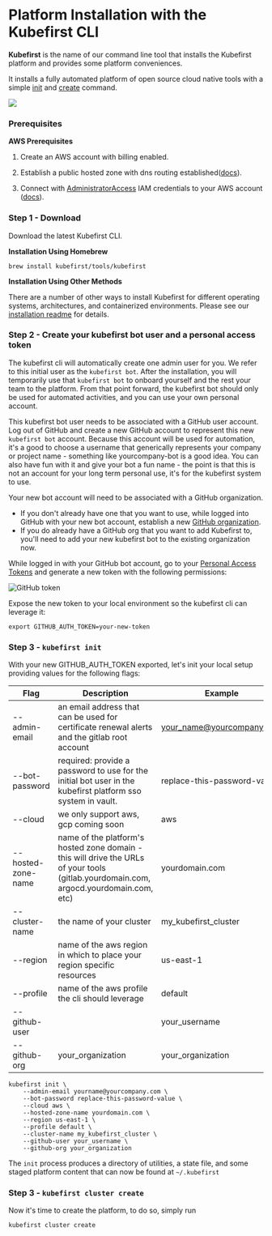 # Platform Installation with the Kubefirst CLI

**Kubefirst** is the name of our command line tool that installs the Kubefirst platform and provides some platform 
conveniences.

It installs a fully automated platform of open source cloud native tools with a simple 
[init](../../tooling/kubefirst-cli.md) and [create](../../tooling/kubefirst-cli.md) command.

![](../../img/kubefirst/github/kubefirst-cluster-create-github.png)

### Prerequisites

**AWS Prerequisites**

1. Create an AWS account with billing enabled.

2. Establish a public hosted zone with dns routing established([docs](https://docs.aws.amazon.com/Route53/latest/DeveloperGuide/hosted-zones-working-with.html)).

3. Connect with [AdministratorAccess](https://console.aws.amazon.com/iam/home?#/policies/arn:aws:iam::aws:policy/AdministratorAccessserviceLevelSummary) IAM credentials to your AWS account ([docs](https://docs.aws.amazon.com/general/latest/gr/aws-sec-cred-types.html#access-keys-and-secret-access-keys)).

### Step 1 - Download

Download the latest Kubefirst CLI.

**Installation Using Homebrew**

```
brew install kubefirst/tools/kubefirst
```

**Installation Using Other Methods**

There are a number of other ways to install Kubefirst for different operating systems, architectures, and containerized environments. Please see our [installation readme](https://github.com/kubefirst/kubefirst/blob/main/build/README.md) for details.

### Step 2 - Create your kubefirst bot user and a personal access token

The kubefirst cli will automatically create one admin user for you. We refer to this initial user as the `kubefirst bot`. After the installation, you will temporarily use that `kubefirst bot` to onboard yourself and the rest your team to the platform. From that point forward, the kubefirst bot should only be used for automated activities, and you can use your own personal account.

This kubefirst bot user needs to be associated with a GitHub user account. Log out of GitHub and create a new GitHub account to represent this new `kubefirst bot` account. Because this account will be used for automation, it's a good to choose a username that generically represents your company or project name - something like yourcompany-bot is a good idea. You can also have fun with it and give your bot a fun name - the point is that this is not an account for your long term personal use, it's for the kubefirst system to use.

Your new bot account will need to be associated with a GitHub organization. 

- If you don't already have one that you want to use, while logged into GitHub with your new bot account, establish a new [GitHub organization](https://docs.github.com/en/organizations/collaborating-with-groups-in-organizations/creating-a-new-organization-from-scratch).
- If you do already have a GitHub org that you want to add Kubefirst to, you'll need to add your new kubefirst bot to the existing organization now.

While logged in with your GitHub bot account, go to your [Personal Access Tokens](https://github.com/settings/tokens) and generate a new 
token with the following permissions:

![GitHub token](../../img/kubefirst/github/github_token.png)

Expose the new token to your local environment so the kubefirst cli can leverage it:

```
export GITHUB_AUTH_TOKEN=your-new-token
```

### Step 3 - `kubefirst init`

With your new GITHUB_AUTH_TOKEN exported, let's init your local setup providing values for the following flags:

| Flag               | Description                                                                                                                            | Example                    |
|--------------------|----------------------------------------------------------------------------------------------------------------------------------------|----------------------------|
| --admin-email      | an email address that can be used for certificate renewal alerts and the gitlab root account                                           | your_name@yourcompany.com   |
| --bot-password     | required: provide a password to use for the initial bot user in the kubefirst platform sso system in vault.                           | replace-this-password-value |
| --cloud            | we only support aws, gcp coming soon                                                                                                   | aws                         |
| --hosted-zone-name | name of the platform's hosted zone domain - this will drive the URLs of your tools (gitlab.yourdomain.com, argocd.yourdomain.com, etc) | yourdomain.com           |
| --cluster-name     | the name of your cluster                                                                                                               | my_kubefirst_cluster        |
| --region           | name of the aws region in which to place your region specific resources                                                                | us-east-1                  |
| --profile          | name of the aws profile the cli should leverage                                                                                        | default                    |
| --github-user      |                                                                                                                                        | your_username              |
| --github-org       | your_organization                                                                                                                      | your_organization          |

```
kubefirst init \
    --admin-email yourname@yourcompany.com \
    --bot-password replace-this-password-value \
    --cloud aws \
    --hosted-zone-name yourdomain.com \
    --region us-east-1 \
    --profile default \
    --cluster-name my_kubefirst_cluster \
    --github-user your_username \
    --github-org your_organization
```

The `init` process produces a directory of utilities, a state file, and some staged platform content that can now be found at `~/.kubefirst`
<!-- TODO: check final state file name above - state file collides with directory -->

### Step 3 - `kubefirst cluster create`

Now it's time to create the platform, to do so, simply run

```
kubefirst cluster create
```
<!-- TODO: check final state command above - talk through stack vs cluster with team -->
